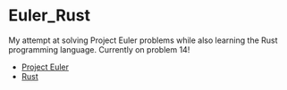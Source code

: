 # Euler_Rust

My attempt at solving Project Euler problems while also learning the Rust programming language. Currently on problem 14!

* [Project Euler](https://projecteuler.net/about)
* [Rust](https://www.rust-lang.org/)

